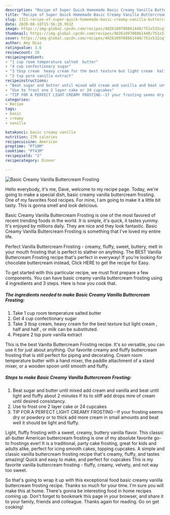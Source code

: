 ```yaml
---
description: "Recipe of Super Quick Homemade Basic Creamy Vanilla Buttercream Frosting"
title: "Recipe of Super Quick Homemade Basic Creamy Vanilla Buttercream Frosting"
slug: 1311-recipe-of-super-quick-homemade-basic-creamy-vanilla-buttercream-frosting
date: 2020-08-16T15:56:20.953Z
image: https://img-global.cpcdn.com/recipes/4826109708861440/751x532cq70/basic-creamy-vanilla-buttercream-frosting-recipe-main-photo.jpg
thumbnail: https://img-global.cpcdn.com/recipes/4826109708861440/751x532cq70/basic-creamy-vanilla-buttercream-frosting-recipe-main-photo.jpg
cover: https://img-global.cpcdn.com/recipes/4826109708861440/751x532cq70/basic-creamy-vanilla-buttercream-frosting-recipe-main-photo.jpg
author: Amy Diaz
ratingvalue: 3.6
reviewcount: 10
recipeingredient:
- "1 cup room temperature salted  butter"
- "4 cup confectionary sugar"
- "3 tbsp cream  heavy cream for the best texture but light cream  half and half  or milk can be substituted"
- "2 tsp pure vanilla extract"
recipeinstructions:
- "Beat sugar and butter until mixed add cream and vanilla and beat until light and fluffy about 2 minutes If its to stiff add drops mire of cream until desired consistancy."
- "Use to frost one 2 layer cake or 24 cupcakes"
- "TIP FOR A PERFECT LIGHT CREAMY FROSTING--If your frosting seems dry or powdery or to thick add more cream in small amounts and beat well it should be light and fluffy."
categories:
- Recipe
tags:
- basic
- creamy
- vanilla

katakunci: basic creamy vanilla 
nutrition: 270 calories
recipecuisine: American
preptime: "PT10M"
cooktime: "PT43M"
recipeyield: "2"
recipecategory: Dinner

---
```



![Basic Creamy Vanilla Buttercream Frosting](https://img-global.cpcdn.com/recipes/4826109708861440/751x532cq70/basic-creamy-vanilla-buttercream-frosting-recipe-main-photo.jpg)

Hello everybody, it's me, Dave, welcome to my recipe page. Today, we're going to make a special dish, basic creamy vanilla buttercream frosting. One of my favorites food recipes. For mine, I am going to make it a little bit tasty. This is gonna smell and look delicious.

Basic Creamy Vanilla Buttercream Frosting is one of the most favored of recent trending foods in the world. It is simple, it's quick, it tastes yummy. It's enjoyed by millions daily. They are nice and they look fantastic. Basic Creamy Vanilla Buttercream Frosting is something that I've loved my entire life.

Perfect Vanilla Buttercream Frosting - creamy, fluffy, sweet, buttery, melt in your mouth frosting that is perfect to slather on anything. The BEST Vanilla Buttercream Frosting recipe that&#39;s perfect in everyway! If you&#39;re looking for chocolate buttercream instead, Click HERE to get the recipe for Easy.


To get started with this particular recipe, we must first prepare a few components. You can have basic creamy vanilla buttercream frosting using 4 ingredients and 3 steps. Here is how you cook that.

<!--inarticleads1-->

##### The ingredients needed to make Basic Creamy Vanilla Buttercream Frosting:

1. Take 1 cup room temperature salted  butter
1. Get 4 cup confectionary sugar
1. Take 3 tbsp cream,  heavy cream for the best texture but light cream , half and half , or milk can be substituted.
1. Prepare 2 tsp pure vanilla extract


This is the best Vanilla Buttercream Frosting recipe. It&#39;s so versatile, you can use it for just about anything. Our favorite creamy and fluffy buttercream frosting that is still perfect for piping and decorating. Cream room temperature butter with a hand mixer, the paddle attachment of a stand mixer, or a wooden spoon until smooth and fluffy. 

<!--inarticleads2-->

##### Steps to make Basic Creamy Vanilla Buttercream Frosting:

1. Beat sugar and butter until mixed add cream and vanilla and beat until light and fluffy about 2 minutes If its to stiff add drops mire of cream until desired consistancy.
1. Use to frost one 2 layer cake or 24 cupcakes
1. TIP FOR A PERFECT LIGHT CREAMY FROSTING--If your frosting seems dry or powdery or to thick add more cream in small amounts and beat well it should be light and fluffy.


Light, fluffy frosting with a sweet, creamy, buttery vanilla flavor. This classic all-butter American buttercream frosting is one of my absolute favorite go-to frostings ever! It is a traditional, party cake frosting, great for kids and adults alike, perfect for icing smooth cakes, topping cupcakes. A simple and classic vanilla buttercream frosting recipe that&#39;s creamy, fluffy, and tastes amazing! Quick and easy to make, and perfect for cupcakes This is my favorite vanilla buttercream frosting - fluffy, creamy, velvety, and not way too sweet. 

So that's going to wrap it up with this exceptional food basic creamy vanilla buttercream frosting recipe. Thanks so much for your time. I'm sure you will make this at home. There's gonna be interesting food in home recipes coming up. Don't forget to bookmark this page in your browser, and share it to your family, friends and colleague. Thanks again for reading. Go on get cooking!
